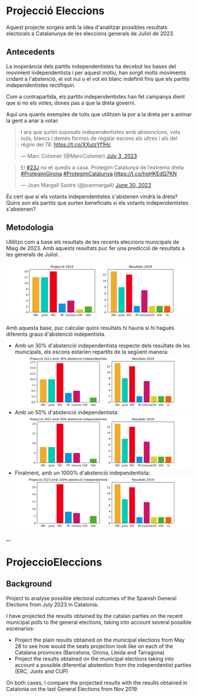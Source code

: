 # Projecció Eleccions

Aquest projecte sorgeix amb la idea d'analitzar possibles resultats electorals a Catalanunya de les eleccions generals de Juliol de 2023.

## Antecedents
La inoperància dels partits independentistes ha decebut les bases del moviment independentista i per aquest motiu, han sorgit molts moviments cridant a l'abstenció, el vot nul o el vot en blanc indefinit fins que els partits independentistes rectifiquin.

Com a contrapartida, els partits independentistes han fet campanya dient que si no els votes, dones pas a que la dreta governi. 

Aquí uns quants exemples de tuits que utilitzen la por a la dreta per a animar la gent a anar a votar:

<blockquote class="twitter-tweet"><p lang="ca" dir="ltr">I ara que surtin suposats independentistes amb abstencions, vots nuls, blancs i demés formes de regalar escons als ultres i als del règim del 78. <a href="https://t.co/XXulzYf1Hc">https://t.co/XXulzYf1Hc</a></p>&mdash; Marc Colomer (@MarcColomer) <a href="https://twitter.com/MarcColomer/status/1675866645753896961?ref_src=twsrc%5Etfw">July 3, 2023</a></blockquote> 



<blockquote class="twitter-tweet"><p lang="ca" dir="ltr">El <a href="https://twitter.com/hashtag/23J?src=hash&amp;ref_src=twsrc%5Etfw">#23J</a> no et quedis a casa. Protegim Catalunya de l’extrema dreta <a href="https://twitter.com/hashtag/ProtegimGirona?src=hash&amp;ref_src=twsrc%5Etfw">#ProtegimGirona</a> <a href="https://twitter.com/hashtag/ProtegimCatalunya?src=hash&amp;ref_src=twsrc%5Etfw">#ProtegimCatalunya</a> <a href="https://t.co/hgHKEdQ7KN">https://t.co/hgHKEdQ7KN</a></p>&mdash; Joan Margall Sastre (@joanmargall) <a href="https://twitter.com/joanmargall/status/1674680693572481026?ref_src=twsrc%5Etfw">June 30, 2023</a></blockquote> 


És cert que si els votants independentistes s'abstenen vindrà la dreta? Quins son els partits que surten beneficiats si els votants independentistes s'abstenen?

## Metodologia

Utilitzo com a base els resultats de les recents eleccions municipals de Maig de 2023. Amb aquests resultats puc fer una predicció de resultats a les generals de Juliol.

<img src="results/projection.png" alt="Predicció resultats electorals projectant els resultats de les recents eleccions municipals"/>

Amb aquesta base, puc calcular quins resultats hi hauria si hi hagués diferents graus d'abstenció indepentista. 
<ul>
    <li> Amb un 30% d'abstenció independentista respecte dels resultats de les municipals, els escons estarien repartits de la següent manera:
        <img src="results/abs30projection.png" alt="Predicció resultats electorals projectant els resultats de les recents eleccions municipals amb un 30% d'abstenció independentista"/></li>
        <li> Amb un 50% d'abstenció independentista:
        <img src="results/abs50projection.png" alt="Predicció resultats electorals projectant els resultats de les recents eleccions municipals amb un 50% d'abstenció independentista"/></li>
        <li> Finalment, amb un 1000% d'abstenció independentista:
        <img src="results/abs100projection.png" alt="Predicció resultats electorals projectant els resultats de les recents eleccions municipals amb un 1000% d'abstenció independentista"/></li>
</ul>



__
# ProjeccioEleccions

## Background

Project to analyse possible electoral outcomes of the Spanish General Elections from July 2023 in Catalonia.

I have projected the results obtained by the catalan parties on the recent municipal polls to the general elections, taking into account several possible escenarios:
<ul>
    <li> Project the plain results obtained on the municipal elections from May 28 to see how would the seats projection look like on each of the Catalana provinces (Barcelona, Girona, Lleida and Tarragona) 
    </li>
    <li> Project the results obtained on the municipal elections taking into account a possible diferential abstention from the independentist parties (ERC, Junts and CUP)
    </li>
</ul>

On both cases, I compare the projected results with the results obtained in Catalonia on the last General Elections from Nov 2019. 



